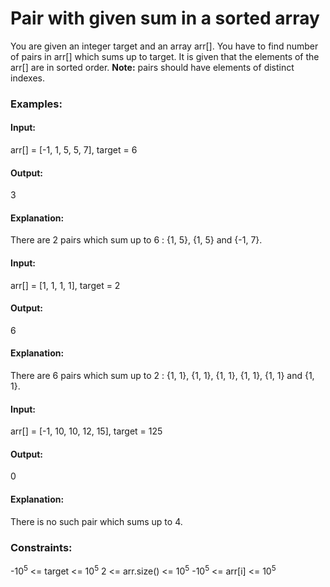# Pair with given sum in a sorted array
You are given an integer target and an array arr[]. You have to find number of pairs in arr[] which sums up to target. It is given that the elements of the arr[] are in sorted order.
**Note:** pairs should have elements of distinct indexes. 

### Examples:
#### Input: 
arr[] = [-1, 1, 5, 5, 7], target = 6
#### Output: 
3
#### Explanation: 
There are 2 pairs which sum up to 6 : {1, 5}, {1, 5} and {-1, 7}.

#### Input: 
arr[] = [1, 1, 1, 1], target = 2
#### Output:
6
#### Explanation:
There are 6 pairs which sum up to 2 : {1, 1}, {1, 1}, {1, 1}, {1, 1}, {1, 1} and {1, 1}.

#### Input: 
arr[] = [-1, 10, 10, 12, 15], target = 125
#### Output:
0
#### Explanation: 
There is no such pair which sums up to 4.

### Constraints:
-$`10^5`$ <= target <= $`10^5`$
 2 <= arr.size() <= $`10^5`$
-$`10^5`$ <= arr[i] <= $`10^5`$
